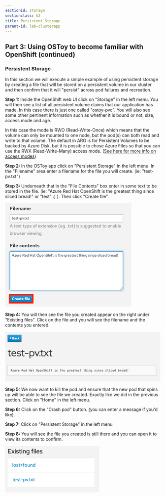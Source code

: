 ```yaml
---
sectionid: storage
sectionclass: h2
title: Persistent Storage
parent-id: lab-clusterapp
---
```


## Part 3: Using OSToy to become familiar with OpenShift (continued)

### Persistent Storage
In this section we will execute a simple example of using persistent storage by creating a file that will be stored on a persistent volume in our cluster and then confirm that it will "persist" across pod failures and recreation.

**Step 1:** Inside the OpenShift web UI click on "Storage" in the left menu. You will then see a list of all persistent volume claims that our application has made.  In this case there is just one called "ostoy-pvc".  You will also see some other pertinent information such as whether it is bound or not, size, access mode and age.  

In this case the mode is RWO (Read-Write-Once) which means that the volume can only be mounted to one node, but the pod(s) can both read and write to that volume.  The default in ARO is for Persistent Volumes to be backed by Azure Disk, but it is possible to chose Azure Files so that you can use the RWX (Read-Write-Many) access mode.  ([See here for more info on access modes](https://docs.openshift.com/aro/architecture/additional_concepts/storage.html#pv-access-modes))

**Step 2:** In the OSToy app click on "Persistent Storage" in the left menu.  In the "Filename" area enter a filename for the file you will create. (ie: "test-pv.txt")

**Step 3:** Underneath that in the "File Contents" box enter in some text to be stored in the file. (ie: "Azure Red Hat OpenShift is the greatest thing since sliced bread!" or "test" :) ).  Then click "Create file".

![Create File](/media/managedlab/17-ostoy-createfile.png)

**Step 4:** You will then see the file you created appear on the right under "Existing files".  Click on the file and you will see the filename and the contents you entered.

![View File](/media/managedlab/18-ostoy-viewfile.png)

**Step 5:** We now want to kill the pod and ensure that the new pod that spins up will be able to see the file we created. Exactly like we did in the previous section. Click on "Home" in the left menu.

**Step 6:** Click on the "Crash pod" button.  (you can enter a message if you'd like).

**Step 7:** Click on "Persistent Storage" in the left menu

**Step 8:** You will see the file you created is still there and you can open it to view its contents to confirm.

![Crash Message](/media/managedlab/19-ostoy-existingfile.png)



